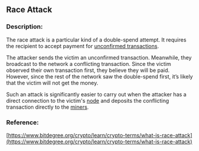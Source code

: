 ## Race Attack

### Description:

The race attack is a particular kind of a double-spend attempt. It requires the recipient to accept payment for [unconfirmed transactions](https://www.bitdegree.org/crypto/learn/crypto-terms/what-is-zero-confirmation-unconfirmed-transaction).

The attacker sends the victim an unconfirmed transaction. Meanwhile, they broadcast to the network a conflicting transaction. Since the victim observed their own transaction first, they believe they will be paid. However, since the rest of the network saw the double-spend first, it’s likely that the victim will not get the money.

Such an attack is significantly easier to carry out when the attacker has a direct connection to the victim's [node](https://www.bitdegree.org/crypto/learn/crypto-terms/what-is-node) and deposits the conflicting transaction directly to the [miners](https://www.bitdegree.org/crypto/learn/crypto-terms/what-is-miner).

### Reference:

[https://www.bitdegree.org/crypto/learn/crypto-terms/what-is-race-attack](https://www.bitdegree.org/crypto/learn/crypto-terms/what-is-race-attack)
